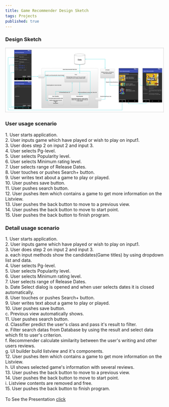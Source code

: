 ```yaml
---
title: Game Recommender Design Sketch
tags: Projects
published: true
---
```

<H3>
Design Sketch
</H3>
<img src="https://raw.githubusercontent.com/youngtakcho/recommender/master/Sketch.png"/>

<H3>
  User usage scenario <br>
</H3>
1. User starts application. <br>
2. User inputs game which have played or wish to play on input1. <br>
3. User does step 2 on input 2 and input 3. <br>
4. User selects Pg-level.<br>
5. User selects Popularity level.<br>
6. User selects Minimum rating level.<br>
7. User selects range of Release Dates.<br>
8. User touches or pushes Search+ button.<br>
9. User writes text about a game to play or played.<br>
10. User pushes save button.<br>
11. User pushes search button.<br>
12. User pushes item which contains a game to get more information on the Listview.<br>
13. User pushes the back button to move to a previous view.<br>
14. User pushes the back button to move to start point.<br>
15. User pushes the back button to finish program.<br>


<H3>
  Detail usage scenario <br>
</H3>
1. User starts application.<br>
2. User inputs game which have played or wish to play on input1.<br>
3. User does step 2 on input 2 and input 3.<br>
    a. each input methods show the candidates(Game titles) by using dropdown list and data.<br>
4. User selects Pg-level.<br>
5. User selects Popularity level.<br>
6. User selects Minimum rating level.<br>
7. User selects range of Release Dates.<br>
    b. Date Select dialog is opened and when user selects dates it is closed automatically.<br>
8. User touches or pushes Search+ button.<br>
9. User writes text about a game to play or played.<br>
10. User pushes save button.<br>
    c. Previous view automatically shows.<br>
11. User pushes search button.<br>
    d. Classifier predict the user's class and pass it's result to filter.<br>
    e. Filter search datas from Database by using the result and select data which fit to user's criterion. <br>
    f. Recommender calculate similarity between the user's writing and other users reviews.<br>
    g. UI builder build listview and it's components.<br>
12. User pushes item which contains a game to get more information on the Listview.<br>
    h. UI shows selected game's information with several reviews.<br>
13. User pushes the back button to move to a previous view.<br>
14. User pushes the back button to move to start point.<br>
    i. Listview contents are removed and free.<br>
15. User pushes the back button to finish program.<br>

<br>
To See the Presentation <a href="https://1drv.ms/p/s!AgLMBfyzYYtXvS3woDkaWs4DhYt_">click</a>


<!--more-->



